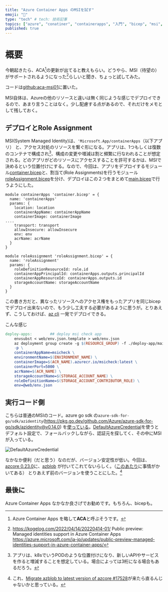 ```yaml
---
title: "Azure Container Apps のMSIを試す"
emoji: "🚀"
type: "tech" # tech: 技術記事
topics: ["azure", "conatiner", "containerapps", "入門", "bicep", "msi", "ACA"]
published: true
---
```


# 概要

今朝起きたら、ACA[^aca]の更新が出てると教えもらい。どうやら、MSI（待望の）がサポートされるようになった[^MSI]らしいと聞き、ちょっと試してみた。

コードは[github:aca-msi01](https://github.com/takekazuomi/aca-msi01)に置いた。

MSI自体は、Azureの他のリソースと違いは無く同じような感じでデプロイできるので、あまり言うことはなく。少し配慮する点があるので、それだけをメモとして残しておく。

## デプロイとRole Assignment

MSI(System Managed Identity)は、`'Microsoft.App/containerApps`（以下アプリ） と、アクセス対処のリソースを繋ぐ形になる。アプリは、1つもしくは復数のコンテナで構成され[^pod]、構成の変更や増減は割と頻繁に行なわれることが想定される。どのアプリがどのリソースにアクセスすることを許可するかは、MSIで決めるという位置付けにする。なので、今回は、アプリをデプロイするモジュール[container.bicep](https://github.com/takekazuomi/aca-msi01/blob/v1.0.1/deploy-app/container.bicep)と、割当て(Role Assignments)を行うモジュール[roleAssignment.bicep](https://github.com/takekazuomi/aca-msi01/blob/v1.0.1/deploy-app/roleAssignment.bicep)を分け、デプロイはこの２つをまとめて[main.bicep](https://github.com/takekazuomi/aca-msi01/blob/v1.0.1/deploy-app/main.bicep)で行うようにした。

```bicep :main.bicep
module containerApps 'container.bicep' = {
  name: 'containerApps'
  params: {
    location: location
    containerAppName: containerAppName
    containerImage: containerImage
....
    transport: transport
    allowInsecure: allowInsecure
    env: env
    acrName: acrName
  }
}

module roleAssignment 'roleAssignment.bicep' = {
  name: 'roleAssignment'
  params: {
    roleDefinitionResourceId: role.id
    containerAppPrincipalId: containerApps.outputs.principalId
    containerAppResourceId: containerApps.outputs.id
    storageAccountName: storageAccountName
  }
}
```

この書き方だと、異なったリソースへのアクセス権をもったアプリを同じbicepでデプロイ出来ないので、もう少し工夫する必要があるように思うが。とりあえず、こうしておけば、[az cli](https://github.com/takekazuomi/aca-msi01/blob/v1.0.1/Makefile#L37) 一発でデプロイできる。

こんな感じ

```Makefile :Makefile
deploy-apps:		## deploy msi check app
	envsubst < web/env.json.template > web/env.json
	az deployment group create -g $(RESOURCE_GROUP) -f ./deploy-app/main.bicep \
	-p \
	containerAppName=msicheck \
	environmentName=$(ENVIRONMENT_NAME) \
	containerImage=$(ACR_NAME).azurecr.io/msicheck:latest \
	containerPort=5000 \
	acrName=$(ACR_NAME) \
	storageAccountName=$(STORAGE_ACCOUNT_NAME) \
	roleDefinitionName=$(STORAGE_ACCOUNT_CONTRIBUTOR_ROLE) \
	env=@web/env.json
```

## 実行コード側

こちらは普通のMSIのコード。azure go sdk の`azure-sdk-for-go/sdk/azidentity`(https://pkg.go.dev/github.com/Azure/azure-sdk-for-go/sdk/azidentity@v0.14.0) を[使っている](https://github.com/takekazuomi/aca-msi01/blob/main/web/main.go#L69)。[DefaultAzureCredential](https://pkg.go.dev/github.com/Azure/azure-sdk-for-go/sdk/azidentity@v0.14.0#readme-defaultazurecredential)を使うとデフォルト設定で、フォールバックしながら、認証元を探してく、その中にMSIが入っている。

![DefaultAzureCredential](https://github.com/Azure/azure-sdk-for-go/raw/sdk/azidentity/v0.14.0/sdk/azidentity/img/DAC_flow.PNG)

なかなか便利（だと思う）なのだが、バージョン安定性が低い。今回は、[azcore 0.23.0](https://pkg.go.dev/github.com/Azure/azure-sdk-for-go/sdk/azcore@v0.23.0)に、[azblob](https://pkg.go.dev/github.com/Azure/azure-sdk-for-go/sdk/storage/azblob@v0.3.0) が付いてこれてないらしく。（[このあたり](https://github.com/Azure/azure-sdk-for-go/issues/17472#issuecomment-1092926620)に事情がかいてある）
とりあえず前のバージョンを使うことにした。[^azb]

## 最後に

Azure Container Apps なかなか良さげでお勧めです。もちろん、bicepも。

[^aca]: Azure Container Apps を略して**ACA**と呼ぶそうです。
[^MSI]: https://kogelog.com/2022/04/14/20220414-01/
        Public preview: Managed identities support in Azure Container Apps https://azure.microsoft.com/ja-jp/updates/public-preview-managed-identities-support-in-azure-container-apps/
[^pod]: アプリは、k8sでいうPODのような位置付けになり、新しいAPIやサービスを作ると増減することを想定している。場合によっては3桁になる場合もあるだろう。
[^azb]: これ、[Migrate azblob to latest version of azcore #17528](https://github.com/Azure/azure-sdk-for-go/pull/17528)が来たら直るんじゃないかと思っている。

